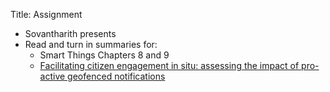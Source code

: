 Title: Assignment

- Sovantharith presents
- Read and turn in summaries for:
	- Smart Things Chapters 8 and 9
	- [Facilitating citizen engagement in situ: assessing the impact of
		pro-active geofenced notifications](https://dl.acm.org/citation.cfm?id=2935379)
